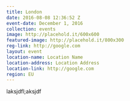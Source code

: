 ```yaml
---
title: London
date: 2016-08-08 12:36:52 Z
event-date: December 1, 2016
collection: events
image: http://placehold.it/600x600
featured-image: http://placehold.it/800x300
reg-link: http://google.com
layout: event
location-name: Location Name
location-address: Location Address
location-link: http://google.com
region: EU
---
```


laksjdfl;aksjdf
